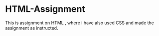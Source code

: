 # HTML-Assignment
This is assignment on HTML , where i have also used CSS and made the assignment as instructed.
